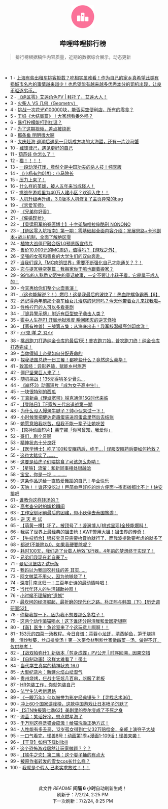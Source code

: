 <div align="center">
    <img src="./assets/icon_rank.png" alt="logo" />
    <h2>哔哩哔哩排行榜</h>
</div>

> 排行榜根据稿件内容质量，近期的数据综合展示，动态更新

<br />

<ul><li><span>1 - <a href=https://www.bilibili.com/BV1jJ4m1u7r5>上海有些出租车挑客拒载？吃相实属难看！作为自己的家乡真希望此类有损城市名片的事情越来越少！也希望能有越来越多优秀本分的司机出现，让良币驱逐劣币。</a></span></li><li><span>2 - <a href=https://www.bilibili.com/BV1MH4y1w7pT>《绝区零》艾莲角色PV | 拜托了，艾莲大人！</a></span></li><li><span>3 - <a href=https://www.bilibili.com/BV1hs421T7g8>火柴人 VS 几何（Geometry）</a></span></li><li><span>4 - <a href=https://www.bilibili.com/BV11i421a7wD>挑战一次花光¥100000块，能否买空便利店，所有的零食？</a></span></li><li><span>5 - <a href=https://www.bilibili.com/BV1YZ421M74y>王妈《大结局篇》！大家想看番外吗？</a></span></li><li><span>6 - <a href=https://www.bilibili.com/BV19Z421M7QJ>暴打柠檬能打到红温？</a></span></li><li><span>7 - <a href=https://www.bilibili.com/BV1Px4y187nX>为了这期视频，差点被烧死</a></span></li><li><span>8 - <a href=https://www.bilibili.com/BV1uM4m1U7rg>那条鱼 明明很大啊</a></span></li><li><span>9 - <a href=https://www.bilibili.com/BV1kE421P7CQ>大庆赶海,退潮后遇见一只切成方块的大海蜇，还有一片沙马蟹</a></span></li><li><span>10 - <a href=https://www.bilibili.com/BV1sS411A7xz>藏锋律己，遇见更好的自己</a></span></li><li><span>11 - <a href=https://www.bilibili.com/BV1Br421F7Q4>葫芦娃 你怎么了！</a></span></li><li><span>12 - <a href=https://www.bilibili.com/BV1Kw4m1e7FW>猫！！！！</a></span></li><li><span>13 - <a href=https://www.bilibili.com/BV1ES411A7MY>一段动漫打戏，竟然全是中国功夫的杀人技！纯享版</a></span></li><li><span>14 - <a href=https://www.bilibili.com/BV1sM4m1m7M5>《小杨有约01#》：小马院长</a></span></li><li><span>15 - <a href=https://www.bilibili.com/BV1pb421p7rL>压力上来了！</a></span></li><li><span>16 - <a href=https://www.bilibili.com/BV1kf421B7WM>什么样的英雄，被人五年来当成怪人！</a></span></li><li><span>17 - <a href=https://www.bilibili.com/BV1ET421Y7pJ>挑战在游戏里为40万人建小区？欢迎入住！！</a></span></li><li><span>18 - <a href=https://www.bilibili.com/BV14f421Q7aL>人机升级再升级，3.0版本人机修复了主页异常的bug</a></span></li><li><span>19 - <a href=https://www.bilibili.com/BV1AH4y1w7en>《恋爱军师》</a></span></li><li><span>20 - <a href=https://www.bilibili.com/BV1Q1421C7nX>《兄弟你好香》</a></span></li><li><span>21 - <a href=https://www.bilibili.com/BV1Bf421B7ny>《催婚现状》</a></span></li><li><span>22 - <a href=https://www.bilibili.com/BV1Rw4m1e7v3>【奥运冠军的脊医博士】十字架胸椎拉伸酷刑 NONONO</a></span></li><li><span>23 - <a href=https://www.bilibili.com/BV1nE421N7rS>【绝区零入坑指南】第一期：零基础超全面内容介绍：发展思路+卡池副本+战斗机制，全面了解绝区零</a></span></li><li><span>24 - <a href=https://www.bilibili.com/BV114421Q7yh>植物大战僵尸融合版1.0预览版宣传片</a></span></li><li><span>25 - <a href=https://www.bilibili.com/BV1HM4m1m7xz>售价10,000元的MC周边，值得吗？【游戏之外】</a></span></li><li><span>26 - <a href=https://www.bilibili.com/BV1aJ4m1T7Ve>坚强的女孩和善良的大学生们的双向奔赴。</a></span></li><li><span>27 - <a href=https://www.bilibili.com/BV1TZ421M7rm>当我们误入「MC肉鸽世界」需要不断强化自己才能通关？？！</a></span></li><li><span>28 - <a href=https://www.bilibili.com/BV1Bf421Q7gc>恋与提瓦特空芙篇：我搬家你干嘛也跟着搬家？</a></span></li><li><span>29 - <a href=https://www.bilibili.com/BV1ry411z7Uq>99%的人熟悉又陌生的童话故事，一定不要让小孩子看，它是属于成人的！</a></span></li><li><span>30 - <a href=https://www.bilibili.com/BV1mi421e7UF>今天再给你们整个火壶表演！</a></span></li><li><span>31 - <a href=https://www.bilibili.com/BV1dw4m1e71J>（这也能解说？！）燃尽！这是我最后的波纹了！热血陀螺争霸赛【6】</a></span></li><li><span>32 - <a href=https://www.bilibili.com/BV1ky411z7ST>还记得两年前那个卖车给女儿治病的爸爸吗？今天他带着女儿来找我啦~</a></span></li><li><span>33 - <a href=https://www.bilibili.com/BV18m421V7Kc>性格拧巴的人可以多看美剧</a></span></li><li><span>34 - <a href=https://www.bilibili.com/BV1xH4y1w7Rz>『诡异警示牌』附近有巨型蚊子袭击人类？</a></span></li><li><span>35 - <a href=https://www.bilibili.com/BV1Rw4m1e7Fg>雾中人生存P1 开局地狱难度 瞬间团灭的逆天怪物</a></span></li><li><span>36 - <a href=https://www.bilibili.com/BV1FT421Y7U5>【家有神兽】三战第五集：从海底出击！我军核潜艇亮剑印度洋！</a></span></li><li><span>37 - <a href=https://www.bilibili.com/BV1Ys421T72u>⚡️⚡️鬼 咩 之 刃⚡️⚡️</a></span></li><li><span>38 - <a href=https://www.bilibili.com/BV1Qr421F7Fk>挑战跑刀打造纯金仓库的最后1天！普农跑刀始，普农跑刀终！纯金仓库打造完成！</a></span></li><li><span>39 - <a href=https://www.bilibili.com/BV1MS421o7Ef>当你得知上帝是如何分配寿命的</a></span></li><li><span>40 - <a href=https://www.bilibili.com/BV1Cy411z7C6>探秘法国总统一日三餐！都吃些什么？竟然这么豪华！</a></span></li><li><span>41 - <a href=https://www.bilibili.com/BV1HE421N7ob>致富经：异形养殖，赋能乡村旅游</a></span></li><li><span>42 - <a href=https://www.bilibili.com/BV16s421T745>僵尸坚果巨人来了！</a></span></li><li><span>43 - <a href=https://www.bilibili.com/BV1hM4m1m7cb>随机挑战！135元得啃多少骨头…</a></span></li><li><span>44 - <a href=https://www.bilibili.com/BV1x1421r7yZ>《崩坏3》动画短片「成为女子高中生!」</a></span></li><li><span>45 - <a href=https://www.bilibili.com/BV1qz421B7Ux>一块很特别的西瓜</a></span></li><li><span>46 - <a href=https://www.bilibili.com/BV1sn4y1X7FB>丁真新曲《理塘宽带》锐克通信15G时代来临</a></span></li><li><span>47 - <a href=https://www.bilibili.com/BV1km42137ZD>【登陆日】TF家族三代出道战第一期</a></span></li><li><span>48 - <a href=https://www.bilibili.com/BV1yE421N7Au>为什么没人慢烤牛腱子？帅小伙来试一下！</a></span></li><li><span>49 - <a href=https://www.bilibili.com/BV1js421M7ZW>小时候我把健达奇趣蛋装进鸡蛋盒里然后去结账</a></span></li><li><span>50 - <a href=https://www.bilibili.com/BV1rn4y1X71P>她愿意陪我吃苦，但我不能一辈子让她吃苦</a></span></li><li><span>51 - <a href=https://www.bilibili.com/BV1C1421C71P>【原神动画短片】芙宁娜「你可曾知，我爱你」</a></span></li><li><span>52 - <a href=https://www.bilibili.com/BV1Kw4m1e7n9>哥们，刷个牙啊</a></span></li><li><span>53 - <a href=https://www.bilibili.com/BV1h4421S7gm>精神状态十分良好</a></span></li><li><span>54 - <a href=https://www.bilibili.com/BV1qs421T7Lb>【医学博士】吃了100粒安眠药后，终于... | 误服安眠药后要如何抢救？</a></span></li><li><span>55 - <a href=https://www.bilibili.com/BV1jS421o7AR>这也太踏实了。。。。</a></span></li><li><span>56 - <a href=https://www.bilibili.com/BV1wx4y187XF>这要是给虎子们喂挑食了可该怎么办呐！</a></span></li><li><span>57 - <a href=https://www.bilibili.com/BV1tS421d7HA>【星铁】流萤：和新同事相处很融洽</a></span></li><li><span>58 - <a href=https://www.bilibili.com/BV1mZ421M7eY>宝宝，你是一坨…………</a></span></li><li><span>59 - <a href=https://www.bilibili.com/BV1t1421r7JW>这条作品送给一直热爱舞蹈的自己！毕业快乐</a></span></li><li><span>60 - <a href=https://www.bilibili.com/BV1wm421G7gA>天呐！！谁还没吃过！巨简单巨好吃的炒方便面～夜市摊都比不上！快安排吧</a></span></li><li><span>61 - <a href=https://www.bilibili.com/BV1Vr421F7Qr>谁教你这样转场的？</a></span></li><li><span>62 - <a href=https://www.bilibili.com/BV1dm421V7zS>高考查分时的尴尬瞬间</a></span></li><li><span>63 - <a href=https://www.bilibili.com/BV1Us421T7Us>工作室倒闭前最后的团建，带小伙伴去泰国旅游！</a></span></li><li><span>64 - <a href=https://www.bilibili.com/BV1W1421r79L>逆 天 考 试</a></span></li><li><span>65 - <a href=https://www.bilibili.com/BV161421r79v>【萌黄一槽】坏了，被顶号了！漩涡博人[桃式显现]全技能爆料！</a></span></li><li><span>66 - <a href=https://www.bilibili.com/BV1DS421d7PB>我买了世界上最经典的狙击枪！AWP警用大狙！狙击界的传奇！</a></span></li><li><span>67 - <a href=https://www.bilibili.com/BV1sM4m1m7AB>【牛枝组合】银枝宝贝只需要抬音响就行了，而我波提欧要考虑的就多了</a></span></li><li><span>68 - <a href=https://www.bilibili.com/BV1SS411w7CF>都说1不能除以0，如果我硬要除呢？</a></span></li><li><span>69 - <a href=https://www.bilibili.com/BV1mw4m1e7y3>耗时100天，我们造了台载人地效飞行器，4年前的梦想终于实现了！</a></span></li><li><span>70 - <a href=https://www.bilibili.com/BV1ET421Y7b6>兄弟们我现在老自豪了~</a></span></li><li><span>71 - <a href=https://www.bilibili.com/BV1NE421N7eg>曼尼汉堡店2 试玩版</a></span></li><li><span>72 - <a href=https://www.bilibili.com/BV1K1421k7zp>我妈以为我回农村住的差 其实……</a></span></li><li><span>73 - <a href=https://www.bilibili.com/BV1fm42137xA>阿文做菜不用火，因为他够烧了！</a></span></li><li><span>74 - <a href=https://www.bilibili.com/BV1fw4m1Y7VD>深度|| 南北归一！三百年史诗的最动情吟唱！</a></span></li><li><span>75 - <a href=https://www.bilibili.com/BV1ui421v7ge>当代年轻人的生活辅助神器！</a></span></li><li><span>76 - <a href=https://www.bilibili.com/BV1jn4y1X7a2>小时候不理解的“遗憾”</a></span></li><li><span>77 - <a href=https://www.bilibili.com/BV1JE421N762>最坎坷的经济崛起，最折磨的现代化之路。朴正熙与韩国（下）【历史调研室52】</a></span></li><li><span>78 - <a href=https://www.bilibili.com/BV1wb421p7oz>你帮我提一下，因为我不想要那么多柱子！</a></span></li><li><span>79 - <a href=https://www.bilibili.com/BV1BZ421M7sb>这两个动作骗猫喝水！这下谁还分得清我和爱因斯坦啊</a></span></li><li><span>80 - <a href=https://www.bilibili.com/BV1XS411w73y>【轰】医生！急诊室来了个这玩意儿啊啊！！</a></span></li><li><span>81 - <a href=https://www.bilibili.com/BV1cS421o7c3>153元的四菜一汤教程。今日食谱：蒜蓉小龙虾，清蒸鲈鱼，笋干烧排骨，清炒秋葵，丝瓜排骨汤！第一次带食材到粉丝家做四菜一汤，做得不好，仅供参考！</a></span></li><li><span>82 - <a href=https://www.bilibili.com/BV11z421B7Zn>【战双帕弥什】新版本「剪身成蝶」PV公开 | 时序回溯，因果交错</a></span></li><li><span>83 - <a href=https://www.bilibili.com/BV11f421Q7ed>【自制动画】这样太难看了！带土</a></span></li><li><span>84 - <a href=https://www.bilibili.com/BV1sf421Q7Zq>当代学生真实的精神状态 16.0</a></span></li><li><span>85 - <a href=https://www.bilibili.com/BV1kr421F7QE>大型纪录片：新疆火焰山祛湿气</a></span></li><li><span>86 - <a href=https://www.bilibili.com/BV11i421e7mK>贵州烧烤，仨战士狂炫几百串，吃服了老板</a></span></li><li><span>87 - <a href=https://www.bilibili.com/BV11r421F7pA>HR包装工作，你就包装自己</a></span></li><li><span>88 - <a href=https://www.bilibili.com/BV1Km42157M7>法学生法考新思路</a></span></li><li><span>89 - <a href=https://www.bilibili.com/BV1ZS411A7b9>《一眼万年》何以被誉为影史经典镜头？【寻找艺术36】</a></span></li><li><span>90 - <a href=https://www.bilibili.com/BV1pS411A7gH>冲上60个国家游戏榜，这款中国游戏让日本喷子沉默了</a></span></li><li><span>91 - <a href=https://www.bilibili.com/BV1Nn4y1X78m>【STN快报第七季62】美剧里的乔尔变成了不死之身</a></span></li><li><span>92 - <a href=https://www.bilibili.com/BV1m4421S7Vn>流萤：笑话好冷，想点燃星海了</a></span></li><li><span>93 - <a href=https://www.bilibili.com/BV1vS411A7y5>千万别这样洗猫会应激！给猫洗澡正确方式！</a></span></li><li><span>94 - <a href=https://www.bilibili.com/BV1Fb421p7sF>人性能有多丑恶，12岁孤女得到亡父32万赔偿金，亲戚上演夺子大战</a></span></li><li><span>95 - <a href=https://www.bilibili.com/BV1BE421N71d>一口气看完，怪兽8号！动画第1季+漫画1-109话！怪兽来袭！</a></span></li><li><span>96 - <a href=https://www.bilibili.com/BV1pf421B7xm>【干货】如何下载bilibili</a></span></li><li><span>97 - <a href=https://www.bilibili.com/BV1bz42187X6>这个恐怖游戏居然让玩家做题？？？</a></span></li><li><span>98 - <a href=https://www.bilibili.com/BV1Zf421B7x9>【铁牛之恋】第二集：这个娄子捅的有点大</a></span></li><li><span>99 - <a href=https://www.bilibili.com/BV18i421e7Vu>被原作者转发的雪女cos长什么样？</a></span></li><li><span>100 - <a href=https://www.bilibili.com/BV1bJ4m1u73h>我就是个假人 已老实求放过！！！</a></span></li></ul>

<br />

<p align=center>此文件 <i>README</i> <b>间隔 6 小时</b>自动刷新生成！<br>刷新于：7/2/24, 2:25 PM<br>下一次刷新：7/2/24, 8:25 PM</p>